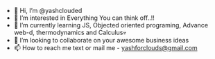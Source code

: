 - 👋 Hi, I’m @yashclouded
- 👀 I’m interested in Everything You can think off..!!
- 🌱 I’m currently learning JS, Objected oriented programing, Advance web-d, thermodynamics and Calculus💀
- 💞️ I’m looking to collaborate on your awesome business ideas
- 📫 How to reach me text or mail me - yashforclouds@gmail.com

<!---
yashclouded/yashclouded is a ✨ special ✨ repository because its `README.md` (this file) appears on your GitHub profile.
You can click the Preview link to take a look at your changes.
--->
